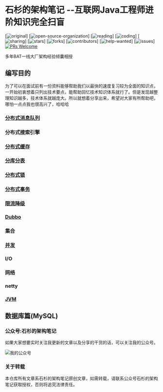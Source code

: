 # 石杉的架构笔记 --互联网Java工程师进阶知识完全扫盲

[![original](https://badgen.net/badge/original/%E4%B8%AD%E5%8D%8E%E7%9F%B3%E6%9D%89/orange)]
[![open-source-organization](https://badgen.net/badge/organization/join%20us/138c7b)]
[![reading](https://badgen.net/badge/books/read%20together/cyan)]
[![coding](https://badgen.net/badge/leetcode/coding%20together/cyan)]
[![sharing](https://badgen.net/badge/readers/share%20together/cyan)]
[![stars](https://badgen.net/github/stars/doocs/wulimax/reactApp)]
[![forks](https://badgen.net/github/forks/wulimax/reactApp)]
[![contributors](https://badgen.net/github/contributors/wulimax/reactApp)]
[![help-wanted](https://badgen.net/github/label-issues/wulimax/reactApp/help%20wanted/open)]
[![issues](https://badgen.net/github/open-issues/wulimax/reactApp)]
[![PRs Welcome](https://badgen.net/badge/PRs/welcome/green)](http://makeapullrequest.com)

多年BAT一线大厂架构经验倾囊相授





## 编写目的

为了可以在面试前有一份资料能够帮助我们以最快的速度复习较为全面的知识点，一开始初衷想着只列出技术要点，能帮助回忆技术知识体系就行了。但是发现越整理知识越多，技术体系就越庞大。所以就想着分享出来，希望对大家有所帮助吧，哪怕一点点我也很高兴了，哈哈哈



### [分布式消息队列](https://github.com/wulimax/reactApp/tree/master/docs/DistributedMessageQueue)
### 分布式搜索引擎
### [分布式缓存](https://github.com/wulimax/reactApp/blob/master/docs/DistributedCache/README.md) 

### [分库分表](https://github.com/wulimax/reactApp/tree/master/docs/DatabaseSharding)
### [分布式锁](/docs/DistributedLock/README.md)
### [分布式事务](https://github.com/wulimax/reactApp/blob/master/docs/DistributedTransaction/README.md)
### [限流降级](https://github.com/wulimax/reactApp/blob/master/docs/RateLimit/README.md)
### [Dubbo](/docs/Dubbo/README.md)



### 集合
### [并发](https://github.com/wulimax/reactApp/blob/master/docs/DataConcurrent/README.md)

### I/O


### 网络
### netty

### [JVM](https://github.com/wulimax/reactApp/blob/master/docs/ZhJVM/README.md)


## 数据库篇(MySQL)


### 公众号:石杉的架构笔记

如果大家想要实时关注我更新的文章以及分享的干货的话，可以关注我的公众号。

![我的公众号](https://github.com/wulimax/reactApp/blob/master/docs/PublicImage/shishan100.jpg)


### 关于转载
本仓库所有文章系石杉的架构笔记原创文章，如需转载，请联系公众号石杉的架构笔记获取授权，否则将追究法律责任。








